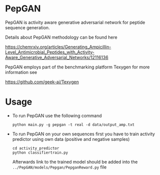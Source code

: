 # PepGAN

PepGAN is activity aware generative adversarial network for peptide sequence generation.

Details about PepGAN methodology can be found here

https://chemrxiv.org/articles/Generating_Ampicillin-Level_Antimicrobial_Peptides_with_Activity-Aware_Generative_Adversarial_Networks/12116136

PepGAN employs part of the benchmarking platform Texygen for more information see

https://github.com/geek-ai/Texygen

# Usage

* To run PepGAN use the following command
  
  ```
  python main.py -g pepgan -t real -d data/output_amp.txt
  ```

* To run PepGAN on your own sequences first you have to train activity predictor using own data (positive and negative samples)
  
  ```
  cd activity_predictor
  python classifiertrain.py
  ```

  Afterwards link to the trained model should be added into the `../PepGAN/models/Pepgan/PepganReward.py` file <br /><br />


